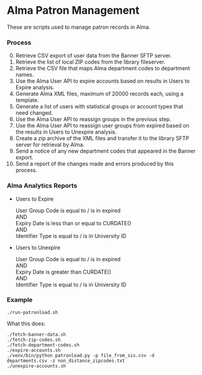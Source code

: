# Alma Patron Management

These are scripts used to manage patron records in Alma. 


### Process

 0. Retrieve CSV export of user data from the Banner SFTP server.
 0. Retrieve the list of local ZIP codes from the library fileserver.
 0. Retrieve the CSV file that maps Alma department codes to department names.
 0. Use the Alma User API to expire accounts based on results in Users to Expire analysis.
 0. Generate Alma XML files, maximum of 20000 records each, using a template.
 0. Generate a list of users with statistical groups or account types that need changed.
 0. Use the Alma User API to reassign groups in the previous step.
 0. Use the Alma User API to reassign user groups from expired based on the results in 
    Users to Unexpire analysis. 
 0. Create a zip archive of the XML files and transfer it to the library
    SFTP server for retrieval by Alma.
 0. Send a notice of any new department codes that appeared in the Banner export.
 0. Send a report of the changes made and errors produced by this process.


### Alma Analytics Reports

 * Users to Expire

    User Group Code is equal to / is in expired  
    AND  
    Expiry Date is less than or equal to CURDATE()  
    AND  
    Identifier Type is equal to / is in University ID  

 * Users to Unexpire

    User Group Code is equal to / is in expired  
    AND  
    Expiry Date is greater than CURDATE()  
    AND  
    Identifier Type is equal to / is in University ID  
    

### Example

  ```
  ./run-patronload.sh
  ```

  What this does:

  ```
  ./fetch-banner-data.sh
  ./fetch-zip-codes.sh
  ./fetch-department-codes.sh
  ./expire-accounts.sh
  ./venv/bin/python patronload.py -p file_from_sis.csv -d departments.csv -z non_distance_zipcodes.txt
  ./unexpire-accounts.sh
  ```



